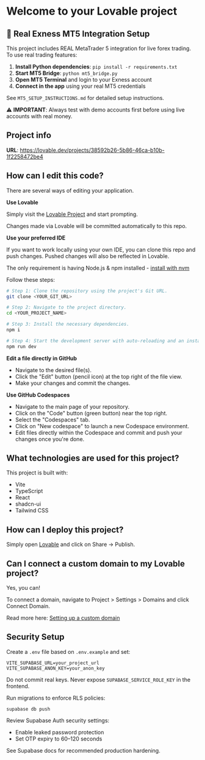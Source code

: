 # Welcome to your Lovable project

## 🚀 Real Exness MT5 Integration Setup

This project includes REAL MetaTrader 5 integration for live forex trading. To use real trading features:

1. **Install Python dependencies**: `pip install -r requirements.txt`
2. **Start MT5 Bridge**: `python mt5_bridge.py`
3. **Open MT5 Terminal** and login to your Exness account
4. **Connect in the app** using your real MT5 credentials

See `MT5_SETUP_INSTRUCTIONS.md` for detailed setup instructions.

⚠️ **IMPORTANT**: Always test with demo accounts first before using live accounts with real money.

## Project info

**URL**: https://lovable.dev/projects/38592b26-5b86-46ca-b10b-1f2258472be4

## How can I edit this code?

There are several ways of editing your application.

**Use Lovable**

Simply visit the [Lovable Project](https://lovable.dev/projects/38592b26-5b86-46ca-b10b-1f2258472be4) and start prompting.

Changes made via Lovable will be committed automatically to this repo.

**Use your preferred IDE**

If you want to work locally using your own IDE, you can clone this repo and push changes. Pushed changes will also be reflected in Lovable.

The only requirement is having Node.js & npm installed - [install with nvm](https://github.com/nvm-sh/nvm#installing-and-updating)

Follow these steps:

```sh
# Step 1: Clone the repository using the project's Git URL.
git clone <YOUR_GIT_URL>

# Step 2: Navigate to the project directory.
cd <YOUR_PROJECT_NAME>

# Step 3: Install the necessary dependencies.
npm i

# Step 4: Start the development server with auto-reloading and an instant preview.
npm run dev
```

**Edit a file directly in GitHub**

- Navigate to the desired file(s).
- Click the "Edit" button (pencil icon) at the top right of the file view.
- Make your changes and commit the changes.

**Use GitHub Codespaces**

- Navigate to the main page of your repository.
- Click on the "Code" button (green button) near the top right.
- Select the "Codespaces" tab.
- Click on "New codespace" to launch a new Codespace environment.
- Edit files directly within the Codespace and commit and push your changes once you're done.

## What technologies are used for this project?

This project is built with:

- Vite
- TypeScript
- React
- shadcn-ui
- Tailwind CSS

## How can I deploy this project?

Simply open [Lovable](https://lovable.dev/projects/38592b26-5b86-46ca-b10b-1f2258472be4) and click on Share -> Publish.

## Can I connect a custom domain to my Lovable project?

Yes, you can!

To connect a domain, navigate to Project > Settings > Domains and click Connect Domain.

Read more here: [Setting up a custom domain](https://docs.lovable.dev/tips-tricks/custom-domain#step-by-step-guide)

## Security Setup

Create a `.env` file based on `.env.example` and set:

```
VITE_SUPABASE_URL=your_project_url
VITE_SUPABASE_ANON_KEY=your_anon_key
```

Do not commit real keys. Never expose `SUPABASE_SERVICE_ROLE_KEY` in the frontend.

Run migrations to enforce RLS policies:

```
supabase db push
```

Review Supabase Auth security settings:
- Enable leaked password protection
- Set OTP expiry to 60–120 seconds

See Supabase docs for recommended production hardening.